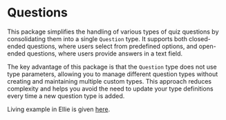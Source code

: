 # Questions
This package simplifies the handling of various types of quiz questions by consolidating them into a single `Question` type.
It supports both closed-ended questions, where users select from predefined options, and open-ended questions, where users provide answers in a text field.

The key advantage of this package is that the `Question` type does not use type parameters, allowing you to manage different question types without creating and maintaining multiple custom types.
This approach reduces complexity and helps you avoid the need to update your type definitions every time a new question type is added.

Living example in Ellie is given [here](https://ellie-app.com/sjgmNgTM9cca1).

